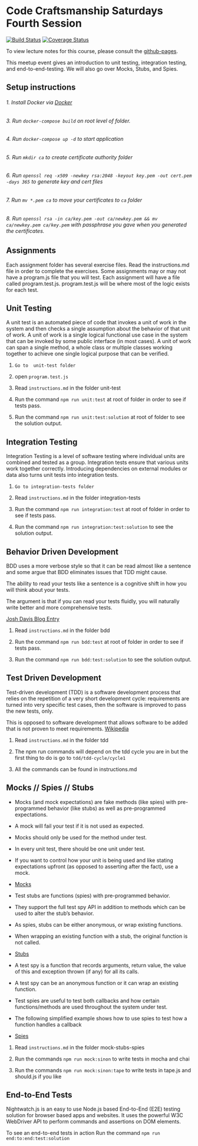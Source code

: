 # Code Craftsmanship Saturdays Fourth Session

[![Build Status](https://travis-ci.org/jbelmont/software-testing.svg?branch=master)](https://travis-ci.org/jbelmont/software-testing)
[![Coverage Status](https://coveralls.io/repos/github/jbelmont/software-testing/badge.svg?branch=master)](https://coveralls.io/github/jbelmont/software-testing?branch=master)

To view lecture notes for this course, please consult the [github-pages](https://jbelmont.github.io/software-testing).

This meetup event gives an introduction to unit testing, integration testing,
and end-to-end-testing. We will also go over Mocks, Stubs, and Spies.

## Setup instructions
###### 1. Install Docker via [Docker](https://docs.docker.com/engine/installation/)
###### 3. Run `docker-compose build` on root level of folder.
###### 4. Run `docker-compose up -d` to start application
###### 5. Run `mkdir ca` to create certificate authority folder
###### 6. Run `openssl req -x509 -newkey rsa:2048 -keyout key.pem -out cert.pem -days 365` to generate key and cert files
###### 7. Run `mv *.pem ca` to move your certificates to `ca` folder
###### 8. Run `openssl rsa -in ca/key.pem -out ca/newkey.pem && mv ca/newkey.pem ca/key.pem` with passphrase you gave when you generated the certificates.

## Assignments

Each assignment folder has several exercise files.
Read the instructions.md file in order to complete the exercises.
Some assignments may or may not have a program.js file that you will test.
Each assignment will have a file called program.test.js.
program.test.js will be where most of the logic exists for each test.

## Unit Testing

A unit test is an automated piece of code that invokes a unit of work in the system and then checks a single assumption about the behavior of that unit of work.
A unit of work is a single logical functional use case in the system that can be invoked by some public interface (in most cases).
A unit of work can span a single method, a whole class or multiple classes working together to achieve one single logical purpose that can be verified.

1. `Go to  unit-test folder`

2. open `program.test.js`

3. Read `instructions.md` in the folder unit-test

4. Run the command `npm run unit:test` at root of folder in order to see if tests pass.

5. Run the command `npm run unit:test:solution` at root of folder to see the solution output.

## Integration Testing

Integration Testing is a level of software testing where individual units are combined and tested as a group.
Integration tests ensure that various units work together correctly.
Introducing dependencies on external modules or data also turns unit tests into integration tests.

1. `Go to integration-tests folder`

2. Read `instructions.md` in the folder integration-tests

3. Run the command `npm run integration:test` at root of folder in order to see if tests pass.

4. Run the command `npm run integration:test:solution` to see the solution output.

## Behavior Driven Development

BDD uses a more verbose style so that it can be read almost like a sentence and some argue that BDD eliminates issues that TDD might cause.

The ability to read your tests like a sentence is a cognitive shift in how you will think about your tests.

The argument is that if you can read your tests fluidly, you will naturally write better and more comprehensive tests.

[Josh Davis Blog Entry](http://joshldavis.com/2013/05/27/difference-between-tdd-and-bdd/)

1. Read `instructions.md` in the folder bdd

2. Run the command `npm run bdd:test` at root of folder in order to see if tests pass.

3. Run the command `npm run bdd:test:solution` to see the solution output.

## Test Driven Development

Test-driven development (TDD) is a software development process that relies on the repetition of a very short development cycle: requirements are turned into very specific test cases, then the software is improved to pass the new tests, only.

This is opposed to software development that allows software to be added that is not proven to meet requirements. [Wikipedia](https://en.wikipedia.org/wiki/Test-driven_development)

1. Read `instructions.md` in the folder tdd

2. The npm run commands will depend on the tdd cycle you are in but the first thing to do is go to `tdd/tdd-cycle/cycle1`

3. All the commands can be found in instructions.md


## Mocks // Spies // Stubs

* Mocks (and mock expectations) are fake methods (like spies) with pre-programmed behavior (like stubs) as well as pre-programmed expectations.
* A mock will fail your test if it is not used as expected.
* Mocks should only be used for the method under test.
* In every unit test, there should be one unit under test.
* If you want to control how your unit is being used and like stating expectations upfront (as opposed to asserting after the fact), use a mock.
* [Mocks](http://sinonjs.org/docs/#mocks)

* Test stubs are functions (spies) with pre-programmed behavior.
* They support the full test spy API in addition to methods which can be used to alter the stub’s behavior.
* As spies, stubs can be either anonymous, or wrap existing functions.
* When wrapping an existing function with a stub, the original function is not called.
* [Stubs](http://sinonjs.org/docs/#stubs)

* A test spy is a function that records arguments, return value, the value of this and exception thrown (if any) for all its calls.
* A test spy can be an anonymous function or it can wrap an existing function.
* Test spies are useful to test both callbacks and how certain functions/methods are used throughout the system under test.
* The following simplified example shows how to use spies to test how a function handles a callback
* [Spies](http://sinonjs.org/docs/#spies)

1. Read `instructions.md` in the folder mock-stubs-spies

2. Run the commands `npm run mock:sinon` to write tests in mocha and chai

3. Run the commands `npm run mock:sinon:tape` to write tests in tape.js and should.js if you like

## End-to-End Tests

Nightwatch.js is an easy to use Node.js based End-to-End (E2E) testing solution for browser based apps and websites. It uses the powerful W3C WebDriver API to perform commands and assertions on DOM elements.

To see an end-to-end tests in action Run the command `npm run end:to:end:test:solution`
